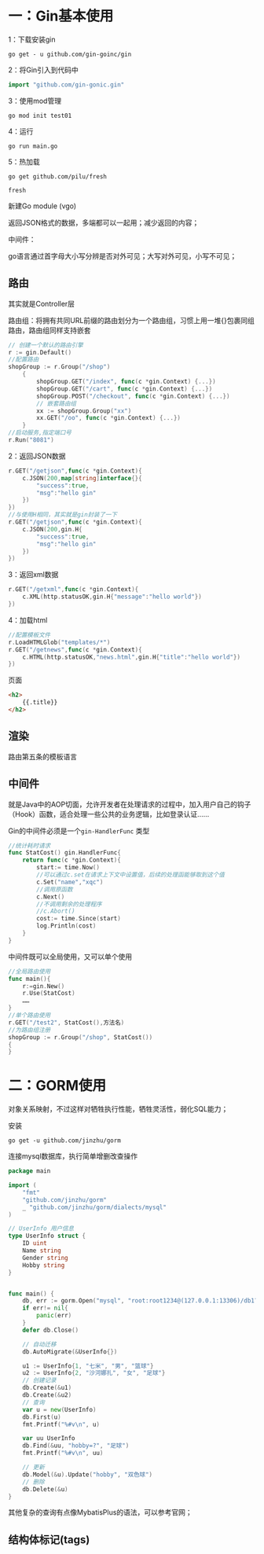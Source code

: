 # 一：Gin基本使用

1：下载安装gin

```shell
go get - u github.com/gin-goinc/gin
```

2：将Gin引入到代码中

```go
import "github.com/gin-gonic.gin"
```

3：使用mod管理

```shell
go mod init test01
```

4：运行

```shell
go run main.go
```

5：热加载

```shell
go get github.com/pilu/fresh

fresh
```



新建Go module (vgo)

返回JSON格式的数据，多端都可以一起用；减少返回的内容；



中间件：

go语言通过首字母大小写分辨是否对外可见；大写对外可见，小写不可见；

## 路由

其实就是Controller层

路由组：将拥有共同URL前缀的路由划分为一个路由组，习惯上用一堆{}包裹同组路由，路由组同样支持嵌套

```go
// 创建一个默认的路由引擎
r := gin.Default()
//配置路由
shopGroup := r.Group("/shop")
	{
		shopGroup.GET("/index", func(c *gin.Context) {...})
		shopGroup.GET("/cart", func(c *gin.Context) {...})
		shopGroup.POST("/checkout", func(c *gin.Context) {...})
		// 嵌套路由组
		xx := shopGroup.Group("xx")
		xx.GET("/oo", func(c *gin.Context) {...})
	}
//启动服务,指定端口号
r.Run("8081")
```

2：返回JSON数据

```go
r.GET("/getjson",func(c *gin.Context){
    c.JSON(200,map[string]interface{}{
        "success":true,
        "msg":"hello gin"
    })
})
//与使用H相同，其实就是gin封装了一下
r.GET("/getjson",func(c *gin.Context){
    c.JSON(200,gin.H{
        "success":true,
        "msg":"hello gin"
    })
})
```

3：返回xml数据

```go
r.GET("/getxml",func(c *gin.Context){
    c.XML(http.statusOK,gin.H{"message":"hello world"})
})
```

4：加载html

```go
//配置模板文件
r.LoadHTMLGlob("templates/*")
r.GET("/getnews",func(c *gin.Context){
    c.HTML(http.statusOK,"news.html",gin.H{"title":"hello world"})
})
```

页面

```html
<h2>
    {{.title}}
</h2>
```

## 渲染

路由第五条的模板语言





## 中间件

就是Java中的AOP切面，允许开发者在处理请求的过程中，加入用户自己的钩子（Hook）函数，适合处理一些公共的业务逻辑，比如登录认证……

Gin的中间件必须是一个` gin-HandlerFunc ` 类型

```go
//统计耗时请求
func StatCost() gin.HandlerFunc{
    return func(c *gin.Context){
        start:= time.Now()
        //可以通过c.set在请求上下文中设置值，后续的处理函能够取到这个值
        c.Set("name","xqc")
        //调用原函数
        c.Next()
        //不调用剩余的处理程序
        //c.Abort()
        cost:= time.Since(start)
        log.Println(cost)
    }
}
```

中间件既可以全局使用，又可以单个使用

```go
//全局路由使用
func main(){
    r:=gin.New()
    r.Use(StatCost)
    ……
}
//单个路由使用
r.GET("/test2", StatCost(),方法名)
//为路由组注册
shopGroup := r.Group("/shop", StatCost())
{
}
```







# 二：GORM使用

对象关系映射，不过这样对牺牲执行性能，牺牲灵活性，弱化SQL能力；

安装

```shell
go get -u github.com/jinzhu/gorm
```

连接mysql数据库，执行简单增删改查操作

```go
package main

import (
	"fmt"
	"github.com/jinzhu/gorm"
	_ "github.com/jinzhu/gorm/dialects/mysql"
)

// UserInfo 用户信息
type UserInfo struct {
	ID uint
	Name string
	Gender string
	Hobby string
}


func main() {
	db, err := gorm.Open("mysql", "root:root1234@(127.0.0.1:13306)/db1?charset=utf8mb4&parseTime=True&loc=Local")
	if err!= nil{
		panic(err)
	}
	defer db.Close()

	// 自动迁移
	db.AutoMigrate(&UserInfo{})

	u1 := UserInfo{1, "七米", "男", "篮球"}
	u2 := UserInfo{2, "沙河娜扎", "女", "足球"}
	// 创建记录
	db.Create(&u1)
	db.Create(&u2)
	// 查询
	var u = new(UserInfo)
	db.First(u)
	fmt.Printf("%#v\n", u)

	var uu UserInfo
	db.Find(&uu, "hobby=?", "足球")
	fmt.Printf("%#v\n", uu)

	// 更新
	db.Model(&u).Update("hobby", "双色球")
	// 删除
	db.Delete(&u)
}
```

其他复杂的查询有点像MybatisPlus的语法，可以参考官网；

## 结构体标记(tags)